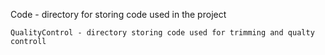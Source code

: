 Code - directory for storing code used in the project

	QualityControl - directory storing code used for trimming and qualty controll
